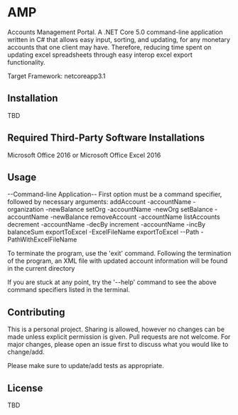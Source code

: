 # AMP
Accounts Management Portal. A .NET Core 5.0 command-line application written in C# that allows easy input, sorting, and updating, for any monetary accounts that one client may have. Therefore, reducing time spent on updating excel spreadsheets through easy interop excel export functionality.

Target Framework: netcoreapp3.1

## Installation

TBD

## Required Third-Party Software Installations

Microsoft Office 2016 or Microsoft Office Excel 2016

## Usage

--Command-line Application--
First option must be a command specifier, followed by necessary arguments:
  addAccount -accountName -organization -newBalance
  setOrg -accountName -newOrg
  setBalance -accountName -newBalance
  removeAccount -accountName
  listAccounts
  decrement -accountName -decBy
  increment -accountName -incBy
  balanceSum
  exportToExcel -ExcelFileName
  exportToExcel --Path -PathWithExcelFileName
  
  To terminate the program, use the 'exit' command.
  Following the termination of the program, an XML file with updated account information will be found in the current directory
  
  If you are stuck at any point, try the '--help' command to see the above command specifiers listed in the terminal.

## Contributing
This is a personal project. Sharing is allowed, however no changes can be made unless explicit permission is given. Pull requests are not welcome. For major changes, please open an issue first to discuss what you would like to change/add.

Please make sure to update/add tests as appropriate.

## License

TBD
